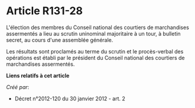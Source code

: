 # Article R131-28

L'élection des membres du Conseil national des courtiers de marchandises assermentés a lieu au scrutin uninominal majoritaire
à un tour, à bulletin secret, au cours d'une assemblée générale. 

Les résultats sont proclamés au terme du scrutin et le procès-verbal des opérations est établi par le président du Conseil
national des courtiers de marchandises assermentés.

**Liens relatifs à cet article**

_Créé par_:

  - Décret n°2012-120 du 30 janvier 2012 - art. 2
